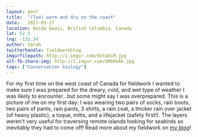 ```yaml
---
layout: post
title:  "(Too) warm and dry on the coast"
date:   2017-03-27
location: Haida Gwaii, British Columbia, Canada
lat: 52.5
lng: -131.34
author: Sarah
twitterhandle: fieldworkblog
imgurfilepath: http://i.imgur.com/XnYaUiM.jpg
alt-fb-share-img: http://i.imgur.com/GMbOVAk.jpg
tags: ["Conservation biology"]
---
```


For my first time on the west coast of Canada for fieldwork I wanted to make sure I was prepared for the dreary, cold, and wet type of weather I was likely to encounter…but some might say I was overprepared. This is a picture of me on my first day: I was wearing two pairs of socks, rain boots, two pairs of pants, rain pants, 3 shirts, a rain coat, a thicker rain over jacket (of heavy plastic), a toque, mitts, and a lifejacket (safety first!). The layers weren't very useful for traversing remote islands looking for seabirds so inevitably they had to come off! Read more about my fieldwork on [my blog](https://dispatchesfromthefield1.wordpress.com)!